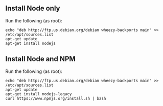 ## Install Node only

Run the following (as root):

    echo "deb http://ftp.us.debian.org/debian wheezy-backports main" >> /etc/apt/sources.list
    apt-get update
    apt-get install nodejs

## Install Node and NPM

Run the following (as root):

    echo "deb http://ftp.us.debian.org/debian wheezy-backports main" >> /etc/apt/sources.list
    apt-get update
    apt-get install nodejs-legacy
    curl https://www.npmjs.org/install.sh | bash
